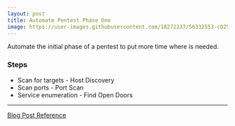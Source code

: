 ```yaml
---
layout: post
title: Automate Pentest Phase One
image: https://user-images.githubusercontent.com/18272237/56332553-c0254980-615e-11e9-9ed3-6d19fd170cfd.png
---
```

Automate the initial phase of a pentest to put more time where is needed.

### Steps
* Scan for targets - Host Discovery
* Scan ports - Port Scan
* Service enumeration - Find Open Doors


***
[Blog Post Reference](https://medium.com/@iics/automate-your-initial-phase-of-pentesting-a0eb3f3c5742)

